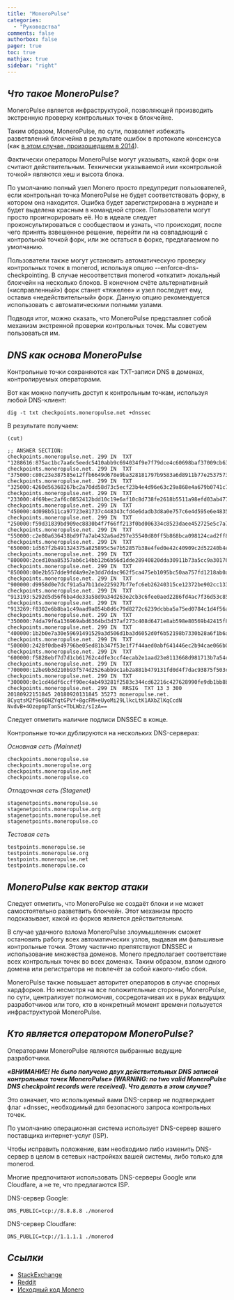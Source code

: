 ```yaml
---
title: "MoneroPulse"
categories:
  - "Руководства"
comments: false
authorbox: false
pager: true
toc: true
mathjax: true
sidebar: "right"
---
```


## _Что такое MoneroPulse?​_

MoneroPulse является инфраструктурой, позволяющей производить экстренную проверку контрольных точек в блокчейне.

Таким образом, MoneroPulse, по сути, позволяет избежать разветвлений блокчейна в результате ошибок в протоколе консенсуса (как [в этом случае, произошедшем в 2014](https://monero.stackexchange.com/questions/421/what-happened-at-block-202612/424#424)).

Фактически операторы MoneroPulse могут указывать, какой форк они считают действительным. Технически указываемой ими «контрольной точкой» являются хеш и высота блока.

По умолчанию полный узел Monero просто предупредит пользователей, если контрольная точка MoneroPulse не будет соответствовать форку, в котором она находится. Ошибка будет зарегистрирована в журнале и будет выделена красным в командной строке. Пользователи могут просто проигнорировать её. Но в идеале следует проконсультироваться с сообществом и узнать, что происходит, после чего принять взвешенное решение, перейти ли на совпадающий с контрольной точкой форк, или же остаться в форке, предлагаемом по умолчанию.

Пользователи также могут установить автоматическую проверку контрольных точек в monerod, используя опцию --enforce-dns-checkpointing. В случае несоответствия monerod «откатит» локальный блокчейн на несколько блоков. В конечном счёте альтернативный («исправленный») форк станет «тяжелее» и узел последует ему, оставив «недействительный» форк. Данную опцию рекомендуется использовать с автоматическими полными узлами.

Подводя итог, можно сказать, что MoneroPulse представляет собой механизм экстренной проверки контрольных точек. Мы советуем пользоваться им.

## _DNS как основа MoneroPulse_

Контрольные точки сохраняются как TXT-записи DNS в доменах, контролируемых операторами.

Вот как можно получить доступ к контрольным точкам, используя любой DNS-клиент:
```
dig -t txt checkpoints.moneropulse.net +dnssec
```

В результате получаем:
```
(cut)

;; ANSWER SECTION:
checkpoints.moneropulse.net. 299 IN  TXT  "1288616:875ac1bc7aa6c5eedc5410abb9c694034f9e7f79dce4c60698baf37009cb6365"
checkpoints.moneropulse.net. 299 IN  TXT  "375000:c80c23e387585e12ffb6649d678e9ba328181797b9583a6d8911b77e25375737"
checkpoints.moneropulse.net. 299 IN  TXT  "325000:4260d56368267bc2a70dd58d73c5ecf23b4e4d96e63c29a868e4a679b0741c7f"
checkpoints.moneropulse.net. 299 IN  TXT  "233000:4f69bec2af6c0852412bdd10c19e6af10c8d738fe2618b5511a98efd03ab477e"
checkpoints.moneropulse.net. 299 IN  TXT  "450000:4d098b511ca97723e81737c448343cfd4e6dadb3d8a0e757c6e4d595e6e48357"
checkpoints.moneropulse.net. 299 IN  TXT  "250000:f59d31839bd909ec8830b4f7f66ff213f0bd006334c8523daee452725e5c7a79"
checkpoints.moneropulse.net. 299 IN  TXT  "550000:c2e80a636438bd9f7a7ab432a6ad297e35540d80ff5b868bca098124cad2ff8c"
checkpoints.moneropulse.net. 299 IN  TXT  "650000:1d567f2b491324375a825895c5e7b52857b38e4fed0e42c40909c2d52240b4e0"
checkpoints.moneropulse.net. 299 IN  TXT  "800000:2ced10aa85357ab6c14bb12b6b56d1dde28940820dda30911b73a5cc9a301760"
checkpoints.moneropulse.net. 299 IN  TXT  "850000:00e2b557dde9fd4a9e2e3dd7ddac962f5ca475eb1095bc50aa757fd1218ab0a5"
checkpoints.moneropulse.net. 299 IN  TXT  "900000:d9958d0e7dcf91a5a7b11de225927bf7efc6eb26240315ce12372be902cc1337"
checkpoints.moneropulse.net. 299 IN  TXT  "913193:5292d5d56f6ba4de33a58d9a34d263e2cb3c6fee0aed2286fd4ac7f36d53c85f"
checkpoints.moneropulse.net. 299 IN  TXT  "913269:f8302e6b8ba1c49aad9a854b8d6c79d8272c6239dcbba5a75ed0784c1d4f56a1"
checkpoints.moneropulse.net. 299 IN  TXT  "350000:74da79f6a136969abd6364bd3d37af273c408d6471e8ab598e80569b42415f86"
checkpoints.moneropulse.net. 299 IN  TXT  "400000:1b2b0e7a30e59691491529a3d506d1ba3d6052d0f6b52198b7330b28a6f1b6ac"
checkpoints.moneropulse.net. 299 IN  TXT  "500000:2428f0dbe49796be05ed81b347f53e1f7f44aed0abf641446ec2b94cae066b02"
checkpoints.moneropulse.net. 299 IN  TXT  "600000:f5828ebf7d7d1cb61762c4dfe3ccf4ecab2e1aad23e8113668d981713b7a54c5"
checkpoints.moneropulse.net. 299 IN  TXT  "700000:12be9b3d210b93f574d2526abb9c1ab2a881b479131fd0d4f7dac93875f503cd"
checkpoints.moneropulse.net. 299 IN  TXT  "300000:0c1cd46df6ccff90ec4ab493281f2583c344cd62216c427628990fe9db1bb8b6"
checkpoints.moneropulse.net. 299 IN  RRSIG  TXT 13 3 300 20180922151845 20180920131845 35273 moneropulse.net. 8CyqtsM2f9o6OHZYqtGPVf+8gcFM+eUyoMi29LlkcLtK1AXbZlKqCcdN NvdvB+4OzepmpTanSc+TbLWbz/sIzA==
```

Следует отметить наличие подписи DNSSEC в конце.

Контрольные точки дублируются на нескольких DNS-серверах:

_Основная сеть (Mainnet)_
```
checkpoints.moneropulse.se
checkpoints.moneropulse.org
checkpoints.moneropulse.net
checkpoints.moneropulse.co
```

_Отладочная сеть (Stagenet)_
```
stagenetpoints.moneropulse.se
stagenetpoints.moneropulse.org
stagenetpoints.moneropulse.net
stagenetpoints.moneropulse.co
```

_Тестовая сеть_
```
testpoints.moneropulse.se
testpoints.moneropulse.org
testpoints.moneropulse.net
testpoints.moneropulse.co
```

## _MoneroPulse как вектор атаки_

Следует отметить, что MoneroPulse не создаёт блоки и не может самостоятельно разветвить блокчейн. Этот механизм просто подсказывает, какой из форков является действительным.

В случае удачного взлома MoneroPulse злоумышленник сможет остановить работу всех автоматических узлов, выдавая им фальшивые контрольные точки. Этому частично препятствуют DNSSEC и использование множества доменов. Monero предполагает соответствие всех контрольных точек во всех доменах. Таким образом, взлом одного домена или регистратора не повлечёт за собой какого-либо сбоя.

MoneroPulse также повышает авторитет операторов в случае спорных хардфорков. Но несмотря на все положительные стороны, MoneroPulse, по сути, централизует полномочия, сосредотачивая их в руках ведущих разработчиков или того, кто в конкретный момент времени пользуется инфраструктурой MoneroPulse.

## _Кто является оператором MoneroPulse?_

Операторами MoneroPulse являются выбранные ведущие разработчики.

_**«ВНИМАНИЕ! Не было получено двух действительных DNS записей контрольных точек MoneroPulse» (WARNING: no two valid MoneroPulse DNS checkpoint records were received). Что делать в этом случае?​**_

Это означает, что используемый вами DNS-сервер не подтверждает флаг +dnssec, необходимый для безопасного запроса контрольных точек.

По умолчанию операционная система использует DNS-сервер вашего поставщика интернет-услуг (ISP).

Чтобы исправить положение, вам необходимо либо изменить DNS-сервер в целом в сетевых настройках вашей системы, либо только для monerod.

Многие предпочитают использовать DNS-серверы Google или Cloudfare, а не те, что предлагаются ISP.

DNS-сервер Google:
```
DNS_PUBLIC=tcp://8.8.8.8 ./monerod
```

DNS-сервер Cloudfare:
```
DNS_PUBLIC=tcp://1.1.1.1 ./monerod
```

## _Ссылки_
- [StackExchange](https://monero.stackexchange.com/questions/679/what-is-moneropulse?noredirect=1&lq=1)
- [Reddit](https://www.reddit.com/r/Monero/comments/419qdd/p2p4warning_no_two_valid_moneropulse_dns/)
- [Исходный код Monero](https://github.com/monero-project/monero/blob/ff7dc087ae5f7de162131cea9dbcf8eac7c126a1/src/checkpoints/checkpoints.cpp)
